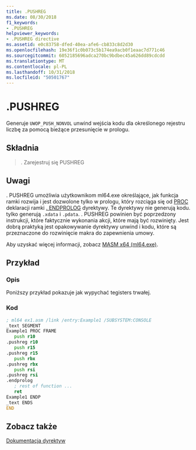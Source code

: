 ```yaml
---
title: .PUSHREG
ms.date: 08/30/2018
f1_keywords:
- .PUSHREG
helpviewer_keywords:
- .PUSHREG directive
ms.assetid: e0c83758-dfed-40ea-afe6-cb833c8d2d30
ms.openlocfilehash: 19e36f1c0b073c5b174ea9acb0f1eaac7d771c46
ms.sourcegitcommit: 6052185696adca270bc9bdbec45a626dd89cdcdd
ms.translationtype: MT
ms.contentlocale: pl-PL
ms.lasthandoff: 10/31/2018
ms.locfileid: "50501767"
---
```

# <a name="pushreg"></a>.PUSHREG

Generuje `UWOP_PUSH_NONVOL` unwind wejścia kodu dla określonego rejestru liczbę za pomocą bieżące przesunięcie w prologu.

## <a name="syntax"></a>Składnia

> . Zarejestruj się PUSHREG

## <a name="remarks"></a>Uwagi

. PUSHREG umożliwia użytkownikom ml64.exe określające, jak funkcja ramki rozwija i jest dozwolone tylko w prologu, który rozciąga się od [PROC](../../assembler/masm/proc.md) deklaracji ramki [. ENDPROLOG](../../assembler/masm/dot-endprolog.md) dyrektywy. Te dyrektywy nie generują kodu. tylko generują `.xdata` i `.pdata`. . PUSHREG powinien być poprzedzony instrukcji, które faktycznie wykonania akcji, które mają być rozwinięty. Jest dobrą praktyką jest opakowywanie dyrektywy unwind i kodu, które są przeznaczone do rozwinięcie makra do zapewnienia umowy.

Aby uzyskać więcej informacji, zobacz [MASM x64 (ml64.exe)](../../assembler/masm/masm-for-x64-ml64-exe.md).

## <a name="sample"></a>Przykład

### <a name="description"></a>Opis

Poniższy przykład pokazuje jak wypychać tegisters trwałej.

### <a name="code"></a>Kod

```asm
; ml64 ex1.asm /link /entry:Example1 /SUBSYSTEM:CONSOLE
_text SEGMENT
Example1 PROC FRAME
   push r10
.pushreg r10
   push r15
.pushreg r15
   push rbx
.pushreg rbx
   push rsi
.pushreg rsi
.endprolog
   ; rest of function ...
   ret
Example1 ENDP
_text ENDS
END
```

## <a name="see-also"></a>Zobacz także

[Dokumentacja dyrektyw](../../assembler/masm/directives-reference.md)<br/>
